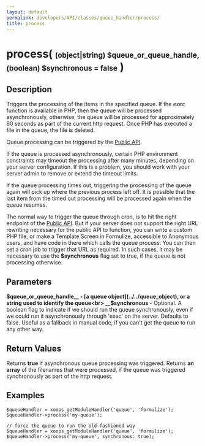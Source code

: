 ```yaml
---
layout: default
permalink: developers/API/classes/queue_handler/process/
title: process
---
```


# process( <span style='font-size: 14pt;'>(object|string) $queue_or_queue_handle, (boolean) $synchronous = false</span> )

## Description

Triggers the processing of the items in the specified queue. If the _exec_ function is available in PHP, then the queue will be processed asynchronously, otherwise, the queue will be processed for approximately 60 seconds as part of the current http request. Once PHP has executed a file in the queue, the file is deleted.

Queue processing can be triggered by the [Public API](../../../../Public_API).

If the queue is processed asynchronously, certain PHP environment constraints may timeout the processing after many minutes, depending on your server configuration. If this is a problem, you should work with your server admin to remove or extend the timeout limits.

If the queue processing times out, triggering the processing of the queue again will pick up where the previous process left off. It is possible that the last item from the timed out processing will be processed again when the queue resumes.

The normal way to trigger the queue through cron, is to hit the right endpoint of the [Public API](../../../../Public_API). But if your server does not support the right URL rewriting necessary for the public API to function, you can write a custom PHP file, or make a Template Screen in Formulize, accessible to Anonymous users, and have code in there which calls the queue process. You can then set a cron job to trigger that URL as required. In such cases, it may be necessary to use the __$synchronous__ flag set to true, if the queue is not processing otherwise.

## Parameters

__$queue_or_queue_handle__ - [a queue object](../../queue_object), or a string used to identify the queue<br>
__$synchronous__ - Optional. A boolean flag to indicate if we should run the queue synchronously, even if we could run it asynchronously through 'exec' on the server. Defaults to false. Useful as a fallback in manual code, if you can't get the queue to run any other way.

## Return Values

Returns __true__ if asynchronous queue processing was triggered. Returns __an array__ of the filenames that were processed, if the queue was triggered synchronously as part of the http request.

## Examples

~~~
$queueHandler = xoops_getModuleHandler('queue', 'formulize');
$queueHandler->process('my-queue');
~~~

~~~
// force the queue to run the old-fashioned way
$queueHandler = xoops_getModuleHandler('queue', 'formulize');
$queueHandler->process('my-queue', synchronous: true);
~~~
